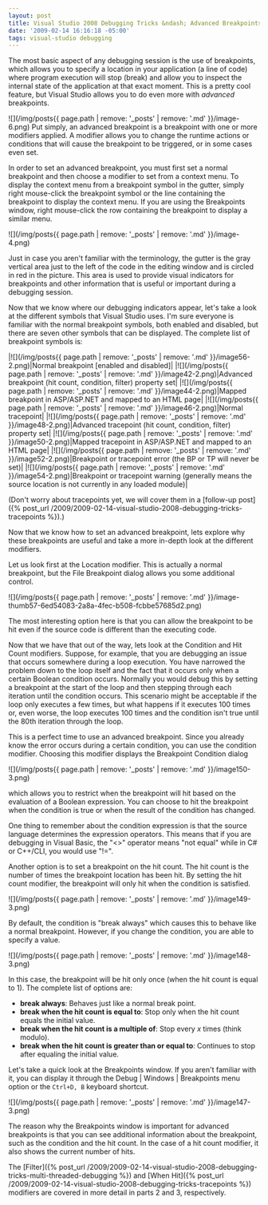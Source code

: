 ```yaml
---
layout: post
title: Visual Studio 2008 Debugging Tricks &ndash; Advanced Breakpoints
date: '2009-02-14 16:16:18 -05:00'
tags: visual-studio debugging
---
```


The most basic aspect of any debugging session is the use of breakpoints, which allows you to specify a location in your application (a line of code) where program execution will stop (break) and allow you to inspect the internal state of the application at that exact moment. This is a pretty cool feature, but Visual Studio allows you to do even more with *advanced* breakpoints.

![](/img/posts{{ page.path | remove: '_posts' | remove: '.md' }}/image-6.png) Put simply, an advanced breakpoint is a breakpoint with one or more modifiers applied. A modifier allows you to change the runtime actions or conditions that will cause the breakpoint to be triggered, or in some cases even set. 

In order to set an advanced breakpoint, you must first set a normal breakpoint and then choose a modifier to set from a context menu. To display the context menu from a breakpoint symbol in the gutter, simply right mouse-click the breakpoint symbol or the line containing the breakpoint to display the context menu. If you are using the Breakpoints window, right mouse-click the row containing the breakpoint to display a similar menu.

![](/img/posts{{ page.path | remove: '_posts' | remove: '.md' }}/image-4.png)

Just in case you aren't familiar with the terminology, the gutter is the gray vertical area just to the left of the code in the editing window and is circled in red in the picture. This area is used to provide visual indicators for breakpoints and other information that is useful or important during a debugging session.

Now that we know where our debugging indicators appear, let's take a look at the different symbols that Visual Studio uses. I'm sure everyone is familiar with the normal breakpoint symbols, both enabled and disabled, but there are seven other symbols that can be displayed. The complete list of breakpoint symbols is:

|![](/img/posts{{ page.path | remove: '_posts' | remove: '.md' }}/image56-2.png)|Normal breakpoint [enabled and disabled]|
|![](/img/posts{{ page.path | remove: '_posts' | remove: '.md' }}/image42-2.png)|Advanced breakpoint (hit count, condition, filter) property set|
|![](/img/posts{{ page.path | remove: '_posts' | remove: '.md' }}/image44-2.png)|Mapped breakpoint in ASP/ASP.NET and mapped to an HTML page|
|![](/img/posts{{ page.path | remove: '_posts' | remove: '.md' }}/image46-2.png)|Normal tracepoint|
|![](/img/posts{{ page.path | remove: '_posts' | remove: '.md' }}/image48-2.png)|Advanced tracepoint (hit count, condition, filter) property set|
|![](/img/posts{{ page.path | remove: '_posts' | remove: '.md' }}/image50-2.png)|Mapped tracepoint in ASP/ASP.NET and mapped to an HTML page|
|![](/img/posts{{ page.path | remove: '_posts' | remove: '.md' }}/image52-2.png)|Breakpoint or tracepoint error (the BP or TP will never be set)|
|![](/img/posts{{ page.path | remove: '_posts' | remove: '.md' }}/image54-2.png)|Breakpoint or tracepoint warning (generally means the source location is not currently in any loaded module)|

(Don't worry about tracepoints yet, we will cover them in a [follow-up post]({% post_url /2009/2009-02-14-visual-studio-2008-debugging-tricks-tracepoints %}).)

Now that we know how to set an advanced breakpoint, lets explore why these breakpoints are useful and take a more in-depth look at the different modifiers.

Let us look first at the Location modifier. This is actually a normal breakpoint, but the File Breakpoint dialog allows you some additional control.

![](/img/posts{{ page.path | remove: '_posts' | remove: '.md' }}/image-thumb57-6ed54083-2a8a-4fec-b508-fcbbe57685d2.png) 

The most interesting option here is that you can allow the breakpoint to be hit even if the source code is different than the executing code.

Now that we have that out of the way, lets look at the Condition and Hit Count modifiers. Suppose, for example, that you are debugging an issue that occurs somewhere during a loop execution. You have narrowed the problem down to the loop itself and the fact that it occurs only when a certain Boolean condition occurs. Normally you would debug this by setting a breakpoint at the start of the loop and then stepping through each iteration until the condition occurs. This scenario might be acceptable if the loop only executes a few times, but what happens if it executes 100 times or, even worse, the loop executes 100 times and the condition isn't true until the 80th iteration through the loop.

This is a perfect time to use an advanced breakpoint. Since you already know the error occurs during a certain condition, you can use the condition modifier. Choosing this modifier displays the Breakpoint Condition dialog  

![](/img/posts{{ page.path | remove: '_posts' | remove: '.md' }}/image150-3.png) 

which allows you to restrict when the breakpoint will hit based on the evaluation of a Boolean expression. You can choose to hit the breakpoint when the condition is true or when the result of the condition has changed.

One thing to remember about the condition expression is that the source language determines the expression operators. This means that if you are debugging in Visual Basic, the "<>" operator means "not equal" while in C# or C++/CLI, you would use "!=".

Another option is to set a breakpoint on the hit count. The hit count is the number of times the breakpoint location has been hit. By setting the hit count modifier, the breakpoint will only hit when the condition is satisfied. 

![](/img/posts{{ page.path | remove: '_posts' | remove: '.md' }}/image149-3.png) 

By default, the condition is "break always" which causes this to behave like a normal breakpoint. However, if you change the condition, you are able to specify a value.

![](/img/posts{{ page.path | remove: '_posts' | remove: '.md' }}/image148-3.png) 

In this case, the breakpoint will be hit only once (when the hit count is equal to 1). The complete list of options are:

* **break always**: Behaves just like a normal break point.
* **break when the hit count is equal to**: Stop only when the hit count equals the initial value.
* **break when the hit count is a multiple of**: Stop every *x* times (think modulo).
* **break when the hit count is greater than or equal to**: Continues to stop after equaling the initial value.  

Let's take a quick look at the Breakpoints window. If you aren't familiar with it, you can display it through the Debug \| Windows \| Breakpoints menu option or the `Ctrl+D, B` keyboard shortcut. 

![](/img/posts{{ page.path | remove: '_posts' | remove: '.md' }}/image147-3.png) 

The reason why the Breakpoints window is important for advanced breakpoints is that you can see additional information about the breakpoint, such as the condition and the hit count. In the case of a hit count modifier, it also shows the current number of hits.

The [Filter]({% post_url /2009/2009-02-14-visual-studio-2008-debugging-tricks-multi-threaded-debugging %}) and [When Hit]({% post_url /2009/2009-02-14-visual-studio-2008-debugging-tricks-tracepoints %}) modifiers are covered in more detail in parts 2 and 3, respectively.
